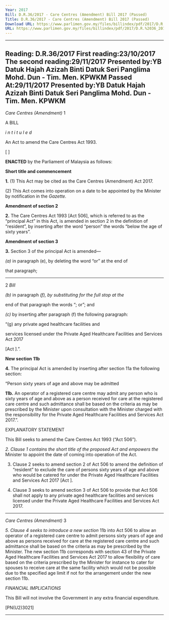 ```yaml
---
Year: 2017
Bill: D.R.36/2017 - Care Centres (Amendment) Bill 2017 (Passed)
Title: D.R.36/2017 - Care Centres (Amendment) Bill 2017 (Passed)
Download URL: https://www.parlimen.gov.my/files/billindex/pdf/2017/D.R.%2036_2017%20-%20eng.pdf
URL: https://www.parlimen.gov.my/files/billindex/pdf/2017/D.R.%2036_2017%20-%20eng.pdf
---
```

---
Reading:
D.R.36/2017
First reading:23/10/2017
The second reading:29/11/2017
Presented by:YB Datuk Hajah Azizah Binti Datuk Seri Panglima Mohd. Dun - Tim. Men. KPWKM
Passed At:29/11/2017
Presented by:YB Datuk Hajah Azizah Binti Datuk Seri Panglima Mohd. Dun - Tim. Men. KPWKM
---

_Care Centres (Amendment)_ 1

A BILL

_i n t i t u l e d_

An Act to amend the Care Centres Act 1993.

[ ]

**ENACTED** by the Parliament of Malaysia as follows:

**Short title and commencement**

**1.** (1) This Act may be cited as the Care Centres (Amendment)
Act 2017.

(2) This Act comes into operation on a date to be appointed
by the Minister by notification in the _Gazette._

**Amendment of section 2**

**2.** The Care Centres Act 1993 [Act 506], which is referred to as
the “principal Act” in this Act, is amended in section 2 in the
definition of “resident”, by inserting after the word “person” the
words “below the age of sixty years”.

**Amendment of section 3**

**3.** Section 3 of the principal Act is amended—

_(a)_ in paragraph (e), by deleting the word “or” at the end of

that paragraph;


-----

2 _Bill_

_(b)_ in paragraph _(f), by substituting for the full stop at the_

end of that paragraph the words “; or”; and

_(c)_ by inserting after paragraph (f) the following paragraph:

“(g) any private aged healthcare facilities and

services licensed under the Private Aged
Healthcare Facilities and Services Act 2017

[Act ].”.

**New section** **11b**

**4.** The principal Act is amended by inserting after section 11a
the following section:

“Person sixty years of age and above may be admitted

**11b.** An operator of a registered care centre may admit any
person who is sixty years of age and above as a person received
for care at the registered care centre and such admittance
shall be based on the criteria as may be prescribed by the
Minister upon consultation with the Minister charged with
the responsibility for the Private Aged Healthcare Facilities
and Services Act 2017.”.

EXPLANATORY STATEMENT

This Bill seeks to amend the Care Centres Act 1993 (“Act 506”).

_2. Clause 1 contains the short title of the proposed Act and empowers the_
Minister to appoint the date of coming into operation of the Act.

3. Clause 2 seeks to amend section 2 of Act 506 to amend the definition of
“resident” to exclude the care of persons sixty years of age and above who
would be catered for under the Private Aged Healthcare Facilities and Services
Act 2017 [Act ].

4. Clause 3 seeks to amend section 3 of Act 506 to provide that Act 506
shall not apply to any private aged healthcare facilities and services licensed
under the Private Aged Healthcare Facilities and Services Act 2017.


-----

_Care Centres (Amendment)_ 3

_5. Clause 4 seeks to introduce a new section_ 11b into Act 506 to allow
an operator of a registered care centre to admit persons sixty years of age
and above as persons received for care at the registered care centre and
such admittance shall be based on the criteria as may be prescribed by the
Minister. The new section 11b corresponds with section 43 of the Private Aged
Healthcare Facilities and Services Act 2017 to allow flexibility of care based
on the criteria prescribed by the Minister for instance to cater for spouses
to receive care at the same facility which would not be possible due to the
specified age limit if not for the arrangement under the new section 11b.

_FINANCIAL IMPLICATIONS_

This Bill will not involve the Government in any extra financial expenditure.

[PN(U2)3021]


-----

